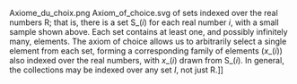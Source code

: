 Axiome_du_choix.png Axiom_of_choice.svg of sets indexed over the real numbers R; that is, there is a set S_(_i_) for each real number _i_, with a small sample shown above. Each set contains at least one, and possibly infinitely many, elements. The axiom of choice allows us to arbitrarily select a single element from each set, forming a corresponding family of elements (_x__(_i_)) also indexed over the real numbers, with _x__(_i_) drawn from S_(_i_). In general, the collections may be indexed over any set _I_, not just R.]]
